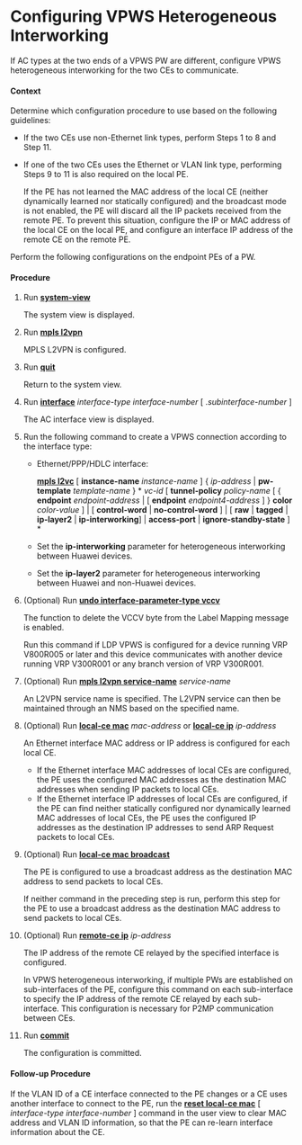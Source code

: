 Configuring VPWS Heterogeneous Interworking
===========================================

If AC types at the two ends of a VPWS PW are different, configure VPWS heterogeneous interworking for the two CEs to communicate.

#### Context

Determine which configuration procedure to use based on the following guidelines:

* If the two CEs use non-Ethernet link types, perform Steps 1 to 8 and Step 11.
* If one of the two CEs uses the Ethernet or VLAN link type, performing Steps 9 to 11 is also required on the local PE.
  
  If the PE has not learned the MAC address of the local CE (neither dynamically learned nor statically configured) and the broadcast mode is not enabled, the PE will discard all the IP packets received from the remote PE. To prevent this situation, configure the IP or MAC address of the local CE on the local PE, and configure an interface IP address of the remote CE on the remote PE.

Perform the following configurations on the endpoint PEs of a PW.


#### Procedure

1. Run [**system-view**](cmdqueryname=system-view)
   
   
   
   The system view is displayed.
2. Run [**mpls l2vpn**](cmdqueryname=mpls+l2vpn)
   
   
   
   MPLS L2VPN is configured.
3. Run [**quit**](cmdqueryname=quit)
   
   
   
   Return to the system view.
4. Run [**interface**](cmdqueryname=interface) *interface-type* *interface-number* [ .*subinterface-number* ]
   
   
   
   The AC interface view is displayed.
5. Run the following command to create a VPWS connection according to the interface type:
   
   
   * Ethernet/PPP/HDLC interface:
     
     [**mpls l2vc**](cmdqueryname=mpls+l2vc)  [ **instance-name** *instance-name* ] { *ip-address* | **pw-template** *template-name* } \* *vc-id* [ **tunnel-policy** *policy-name* [ { **endpoint** *endpoint-address* | [ **endpoint** *endpoint4-address* ] } **color** *color-value* ] | [ **control-word** | **no-control-word** ] | [ **raw** | **tagged** | **ip-layer2** | **ip-interworking**] | **access-port** | **ignore-standby-state** ] \*
   * Set the **ip-interworking** parameter for heterogeneous interworking between Huawei devices.
   * Set the **ip-layer2** parameter for heterogeneous interworking between Huawei and non-Huawei devices.
6. (Optional) Run [**undo interface-parameter-type vccv**](cmdqueryname=undo+interface-parameter-type+vccv)
   
   
   
   The function to delete the VCCV byte from the Label Mapping message is enabled.
   
   
   
   Run this command if LDP VPWS is configured for a device running VRP V800R005 or later and this device communicates with another device running VRP V300R001 or any branch version of VRP V300R001.
7. (Optional) Run [**mpls l2vpn service-name**](cmdqueryname=mpls+l2vpn+service-name) *service-name*
   
   
   
   An L2VPN service name is specified. The L2VPN service can then be maintained through an NMS based on the specified name.
8. (Optional) Run [**local-ce mac**](cmdqueryname=local-ce+mac) *mac-address* or [**local-ce ip**](cmdqueryname=local-ce+ip) *ip-address*
   
   
   
   An Ethernet interface MAC address or IP address is configured for each local CE.
   
   
   
   * If the Ethernet interface MAC addresses of local CEs are configured, the PE uses the configured MAC addresses as the destination MAC addresses when sending IP packets to local CEs.
   * If the Ethernet interface IP addresses of local CEs are configured, if the PE can find neither statically configured nor dynamically learned MAC addresses of local CEs, the PE uses the configured IP addresses as the destination IP addresses to send ARP Request packets to local CEs.
9. (Optional) Run [**local-ce mac broadcast**](cmdqueryname=local-ce+mac+broadcast)
   
   
   
   The PE is configured to use a broadcast address as the destination MAC address to send packets to local CEs.
   
   
   
   If neither command in the preceding step is run, perform this step for the PE to use a broadcast address as the destination MAC address to send packets to local CEs.
10. (Optional) Run [**remote-ce ip**](cmdqueryname=remote-ce+ip) *ip-address*
    
    
    
    The IP address of the remote CE relayed by the specified interface is configured.
    
    
    
    In VPWS heterogeneous interworking, if multiple PWs are established on sub-interfaces of the PE, configure this command on each sub-interface to specify the IP address of the remote CE relayed by each sub-interface. This configuration is necessary for P2MP communication between CEs.
11. Run [**commit**](cmdqueryname=commit)
    
    
    
    The configuration is committed.

#### Follow-up Procedure

If the VLAN ID of a CE interface connected to the PE changes or a CE uses another interface to connect to the PE, run the [**reset local-ce mac**](cmdqueryname=reset+local-ce+mac) [ *interface-type* *interface-number* ] command in the user view to clear MAC address and VLAN ID information, so that the PE can re-learn interface information about the CE.
